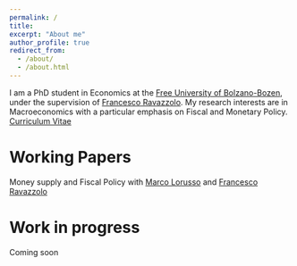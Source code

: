 ```yaml
---
permalink: /
title: 
excerpt: "About me"
author_profile: true
redirect_from: 
  - /about/
  - /about.html
---
```


I am a PhD student in Economics at the [Free University of Bolzano-Bozen](https://www.unibz.it/en/), under the supervision of [Francesco Ravazzolo](http://www.francescoravazzolo.com/). My research interests are in Macroeconomics with a particular emphasis on Fiscal and Monetary Policy.
[Curriculum Vitae](https://claudroiu.github.io/files/CV_ClaudiaUdroiu.pdf) 


Working Papers
======

Money supply and Fiscal Policy with [Marco Lorusso](https://www.ncl.ac.uk/business/people/profile/marcolorusso.html) and [Francesco Ravazzolo](http://www.francescoravazzolo.com/)



Work in progress
======

Coming soon

